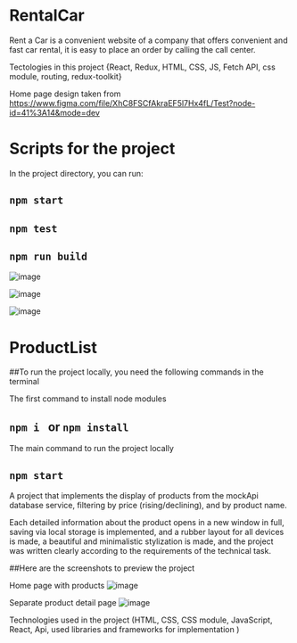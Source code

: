 # RentalCar
Rent a Car is a convenient website of a company that offers convenient and fast car rental, it is easy to place an order by calling the call center.

Tectologies in this project {React, Redux, HTML, CSS, JS, Fetch API, css module, routing, redux-toolkit}

Home page design taken from  https://www.figma.com/file/XhC8FSCfAkraEF5l7Hx4fL/Test?node-id=41%3A14&mode=dev

# Scripts for the project

In the project directory, you can run:

## `npm start`
## `npm test`
## `npm run build`

![image](https://github.com/GIT13Olena/cars_for_rent/assets/118273931/9a574f3d-3ff5-46a2-8255-d4349b04ff02)

![image](https://github.com/GIT13Olena/cars_for_rent/assets/118273931/ef57503f-aca1-431e-8776-678d762fe204)

![image](https://github.com/GIT13Olena/cars_for_rent/assets/118273931/63e94681-f7c5-4721-8508-f6fdcb107317)


# ProductList

##To run the project locally, you need the following commands in the terminal

The first command to install node modules
## `npm i ` or `npm install`

The main command to run the project locally
## `npm start`

A project that implements the display of products from the mockApi database service, filtering by price (rising/declining), and by product name. 

Each detailed information about the product opens in a new window in full, saving via local storage is implemented, and a rubber layout for all devices is made, a beautiful and minimalistic stylization is made, and the project was written clearly according to the requirements of the technical task.

##Here are the screenshots to preview the project

Home page with products
![image](https://github.com/GIT13Olena/cars_for_rent/assets/118273931/42fbdb6a-959f-4304-b5b4-8d1711e881bc)

Separate product detail page
![image](https://github.com/GIT13Olena/cars_for_rent/assets/118273931/c7d511c7-b59f-414f-b6e0-65e40e5121fb)

Technologies used in the project (HTML, CSS, CSS module, JavaScript, React, Api, used libraries and frameworks for implementation )


